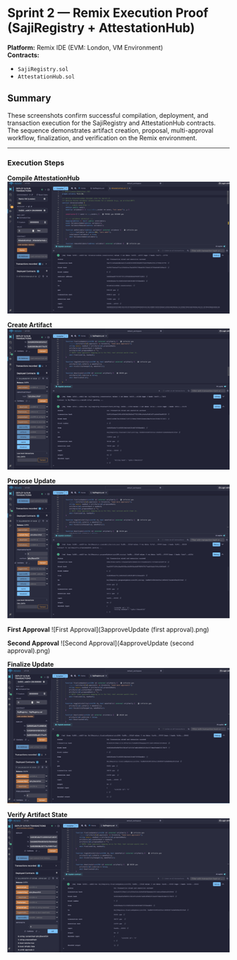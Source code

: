 # Sprint 2 — Remix Execution Proof (SajiRegistry + AttestationHub)

**Platform:** Remix IDE (EVM: London, VM Environment)  
**Contracts:**  
- `SajiRegistry.sol`  
- `AttestationHub.sol`  

## Summary
These screenshots confirm successful compilation, deployment, and transaction execution for the SajiRegistry and AttestationHub contracts.  
The sequence demonstrates artifact creation, proposal, multi-approval workflow, finalization, and verification on the Remix environment.

---

### Execution Steps

**Compile AttestationHub**
![Compile AttestationHub](0compile_AttestationHub.png)

**Create Artifact**
![Create Artifact](1createArtifact.png)

**Propose Update**
![Propose Update](2proposeUpdate.png)

**First Approval**
![First Approval](3approveUpdate (first approval).png)

**Second Approval**
![Second Approval](4approveUpdate (second approval).png)

**Finalize Update**
![Finalize Update](5finalizeUpdate.png)

**Verify Artifact State**
![Verify Artifact State](6verifyArtifactState.png)
